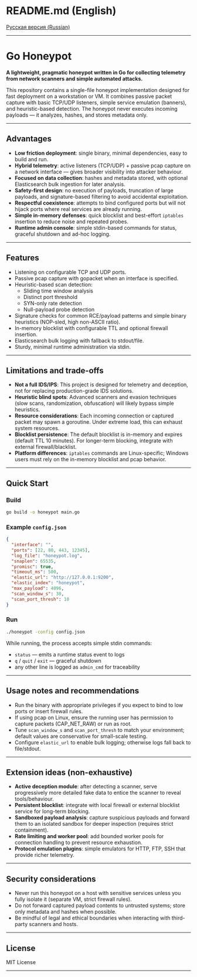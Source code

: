 # README.md (English)  

[Русская версия (Russian)](./README_ru.md)

---

# Go Honeypot

**A lightweight, pragmatic honeypot written in Go for collecting telemetry from network scanners and simple automated attacks.**

This repository contains a single-file honeypot implementation designed for fast deployment on a workstation or VM. It combines passive packet capture with basic TCP/UDP listeners, simple service emulation (banners), and heuristic-based detection. The honeypot never executes incoming payloads — it analyzes, hashes, and stores metadata only.

---

## Advantages

- **Low friction deployment**: single binary, minimal dependencies, easy to build and run.
- **Hybrid telemetry**: active listeners (TCP/UDP) + passive pcap capture on a network interface — gives broader visibility into attacker behaviour.
- **Focused on data collection**: hashes and metadata stored, with optional Elasticsearch bulk ingestion for later analysis.
- **Safety-first design**: no execution of payloads, truncation of large payloads, and signature-based filtering to avoid accidental exploitation.
- **Respectful coexistence**: attempts to bind configured ports but will not hijack ports where real services are already running.
- **Simple in-memory defenses**: quick blocklist and best-effort `iptables` insertion to reduce noise and repeated probes.
- **Runtime admin console**: simple stdin-based commands for status, graceful shutdown and ad-hoc logging.

---

## Features

- Listening on configurable TCP and UDP ports.
- Passive pcap capture with gopacket when an interface is specified.
- Heuristic-based scan detection:
  - Sliding time window analysis
  - Distinct port threshold
  - SYN-only rate detection
  - Null-payload probe detection
- Signature checks for common RCE/payload patterns and simple binary heuristics (NOP-sled, high non-ASCII ratio).
- In-memory blocklist with configurable TTL and optional firewall insertion.
- Elasticsearch bulk logging with fallback to stdout/file.
- Sturdy, minimal runtime administration via stdin.

---

## Limitations and trade-offs

- **Not a full IDS/IPS**: This project is designed for telemetry and deception, not for replacing production-grade IDS solutions.
- **Heuristic blind spots**: Advanced scanners and evasion techniques (slow scans, randomization, obfuscation) will likely bypass simple heuristics.
- **Resource considerations**: Each incoming connection or captured packet may spawn a goroutine. Under extreme load, this can exhaust system resources.
- **Blocklist persistence**: The default blocklist is in-memory and expires (default TTL 10 minutes). For longer-term blocking, integrate with external firewall/blacklist.
- **Platform differences**: `iptables` commands are Linux-specific; Windows users must rely on the in-memory blocklist and pcap behavior.

---

## Quick Start

### Build

```bash
go build -o honeypot main.go
```

### Example `config.json`

```json
{
  "interface": "",
  "ports": [22, 80, 443, 12345],
  "log_file": "honeypot.log",
  "snaplen": 65535,
  "promisc": true,
  "timeout_ms": 500,
  "elastic_url": "http://127.0.0.1:9200",
  "elastic_index": "honeypot",
  "max_payload": 4096,
  "scan_window_s": 30,
  "scan_port_thresh": 10
}
```

### Run

```bash
./honeypot -config config.json
```

While running, the process accepts simple stdin commands:
- `status` — emits a runtime status event to logs
- `q` / `quit` / `exit` — graceful shutdown
- any other line is logged as `admin_cmd` for traceability

---

## Usage notes and recommendations

- Run the binary with appropriate privileges if you expect to bind to low ports or insert firewall rules.
- If using pcap on Linux, ensure the running user has permission to capture packets (CAP_NET_RAW) or run as root.
- Tune `scan_window_s` and `scan_port_thresh` to match your environment; default values are conservative for small-scale testing.
- Configure `elastic_url` to enable bulk logging; otherwise logs fall back to file/stdout.

---

## Extension ideas (non-exhaustive)

- **Active deception module**: after detecting a scanner, serve progressively more detailed fake data to entice the scanner to reveal tools/behaviour.
- **Persistent blocklist**: integrate with local firewall or external blocklist service for long-term blocking.
- **Sandboxed payload analysis**: capture suspicious payloads and forward them to an isolated sandbox for deeper inspection (requires strict containment).
- **Rate limiting and worker pool**: add bounded worker pools for connection handling to prevent resource exhaustion.
- **Protocol emulation plugins**: simple emulators for HTTP, FTP, SSH that provide richer telemetry.

---

## Security considerations

- Never run this honeypot on a host with sensitive services unless you fully isolate it (separate VM, strict firewall rules).
- Do not forward captured payload contents to untrusted systems; store only metadata and hashes when possible.
- Be mindful of legal and ethical boundaries when interacting with third-party scanners and hosts.

---

## License

MIT License 

---
